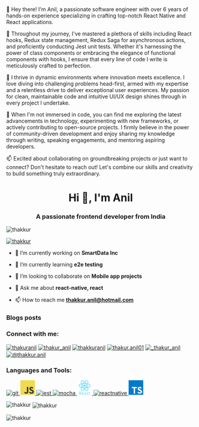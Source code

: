 👋 Hey there! I'm Anil, a passionate software engineer with over 6 years of hands-on experience specializing in crafting top-notch React Native and React applications.

💼 Throughout my journey, I've mastered a plethora of skills including React hooks, Redux state management, Redux Saga for asynchronous actions, and proficiently conducting Jest unit tests. Whether it's harnessing the power of class components or embracing the elegance of functional components with hooks, I ensure that every line of code I write is meticulously crafted to perfection.

🚀 I thrive in dynamic environments where innovation meets excellence. I love diving into challenging problems head-first, armed with my expertise and a relentless drive to deliver exceptional user experiences. My passion for clean, maintainable code and intuitive UI/UX design shines through in every project I undertake.

🔧 When I'm not immersed in code, you can find me exploring the latest advancements in technology, experimenting with new frameworks, or actively contributing to open-source projects. I firmly believe in the power of community-driven development and enjoy sharing my knowledge through writing, speaking engagements, and mentoring aspiring developers.

📫 Excited about collaborating on groundbreaking projects or just want to connect? Don't hesitate to reach out! Let's combine our skills and creativity to build something truly extraordinary.
<h1 align="center">Hi 👋, I'm Anil</h1>
<h3 align="center">A passionate frontend developer from India</h3>

<p align="left"> <img src="https://komarev.com/ghpvc/?username=thakkur&label=Profile%20views&color=0e75b6&style=flat" alt="thakkur" /> </p>

<p align="left"> <a href="https://github.com/ryo-ma/github-profile-trophy"><img src="https://github-profile-trophy.vercel.app/?username=thakkur" alt="thakkur" /></a> </p>

- 🔭 I’m currently working on **SmartData Inc**

- 🌱 I’m currently learning **e2e testing**

- 👯 I’m looking to collaborate on **Mobile app projects**

- 💬 Ask me about **react-native, react**

- 📫 How to reach me **thakkur.anil@hotmail.com**

### Blogs posts
<!-- BLOG-POST-LIST:START -->
<!-- BLOG-POST-LIST:END -->

<h3 align="left">Connect with me:</h3>
<p align="left">
<a href="https://dev.to/thakuranil" target="blank"><img align="center" src="https://raw.githubusercontent.com/rahuldkjain/github-profile-readme-generator/master/src/images/icons/Social/devto.svg" alt="thakuranil" height="30" width="40" /></a>
<a href="https://twitter.com/thakur_anil" target="blank"><img align="center" src="https://raw.githubusercontent.com/rahuldkjain/github-profile-readme-generator/master/src/images/icons/Social/twitter.svg" alt="thakur_anil" height="30" width="40" /></a>
<a href="https://linkedin.com/in/thakkuranil" target="blank"><img align="center" src="https://raw.githubusercontent.com/rahuldkjain/github-profile-readme-generator/master/src/images/icons/Social/linked-in-alt.svg" alt="thakkuranil" height="30" width="40" /></a>
<a href="https://fb.com/thakur.anil01" target="blank"><img align="center" src="https://raw.githubusercontent.com/rahuldkjain/github-profile-readme-generator/master/src/images/icons/Social/facebook.svg" alt="thakur.anil01" height="30" width="40" /></a>
<a href="https://instagram.com/_thakur_anil" target="blank"><img align="center" src="https://raw.githubusercontent.com/rahuldkjain/github-profile-readme-generator/master/src/images/icons/Social/instagram.svg" alt="_thakur_anil" height="30" width="40" /></a>
<a href="https://medium.com/@thakkur.anil" target="blank"><img align="center" src="https://raw.githubusercontent.com/rahuldkjain/github-profile-readme-generator/master/src/images/icons/Social/medium.svg" alt="@thakkur.anil" height="30" width="40" /></a>
</p>

<h3 align="left">Languages and Tools:</h3>
<p align="left"> <a href="https://git-scm.com/" target="_blank" rel="noreferrer"> <img src="https://www.vectorlogo.zone/logos/git-scm/git-scm-icon.svg" alt="git" width="40" height="40"/> </a> <a href="https://developer.mozilla.org/en-US/docs/Web/JavaScript" target="_blank" rel="noreferrer"> <img src="https://raw.githubusercontent.com/devicons/devicon/master/icons/javascript/javascript-original.svg" alt="javascript" width="40" height="40"/> </a> <a href="https://jestjs.io" target="_blank" rel="noreferrer"> <img src="https://www.vectorlogo.zone/logos/jestjsio/jestjsio-icon.svg" alt="jest" width="40" height="40"/> </a> <a href="https://mochajs.org" target="_blank" rel="noreferrer"> <img src="https://www.vectorlogo.zone/logos/mochajs/mochajs-icon.svg" alt="mocha" width="40" height="40"/> </a> <a href="https://reactjs.org/" target="_blank" rel="noreferrer"> <img src="https://raw.githubusercontent.com/devicons/devicon/master/icons/react/react-original-wordmark.svg" alt="react" width="40" height="40"/> </a> <a href="https://reactnative.dev/" target="_blank" rel="noreferrer"> <img src="https://reactnative.dev/img/header_logo.svg" alt="reactnative" width="40" height="40"/> </a> <a href="https://www.typescriptlang.org/" target="_blank" rel="noreferrer"> <img src="https://raw.githubusercontent.com/devicons/devicon/master/icons/typescript/typescript-original.svg" alt="typescript" width="40" height="40"/> </a> </p>

<p><img align="left" src="https://github-readme-stats.vercel.app/api/top-langs?username=thakkur&show_icons=true&locale=en&layout=compact" alt="thakkur" /></p>

<p>&nbsp;<img align="center" src="https://github-readme-stats.vercel.app/api?username=thakkur&show_icons=true&locale=en" alt="thakkur" /></p>

<p><img align="center" src="https://github-readme-streak-stats.herokuapp.com/?user=thakkur&" alt="thakkur" /></p>
